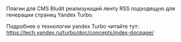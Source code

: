 Плагин для CMS Bludit реализующий ленту RSS подходящую для генерации страниц Yandex Turbo. 

Подробнее о технологии yandex Turbo читайте тут: https://tech.yandex.ru/turbo/doc/concepts/index-docpage/
